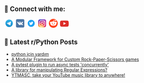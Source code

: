 ## 🔎 Connect with me:
[<img src="https://github.com/bullbesh/bullbesh/blob/main/images/Telegram.png" width="32" height="32" />](https://t.me/bullbesh)
[<img src="https://github.com/bullbesh/bullbesh/blob/main/images/VK.png" width="32" height="32" />](https://vk.com/bullbesh)
[<img src="https://github.com/bullbesh/bullbesh/blob/main/images/Twitter.png" width="32" height="32" />](https://twitter.com/bullbesh1)
[<img src="https://github.com/bullbesh/bullbesh/blob/main/images/Instagram.png" width="32" height="32" />](https://www.instagram.com/bullbesh)
[<img src="https://github.com/bullbesh/bullbesh/blob/main/images/Reddit.png" width="32" height="32" />](https://www.reddit.com/user/bullbesh)
[<img src="https://github.com/bullbesh/bullbesh/blob/main/images/YouTube.png" width="32" height="32" />](https://www.youtube.com/channel/UCtfjRs6uzgq5mfm8S06WTcg)

## 📕 Latest r/Python Posts
<!-- BLOG-POST-LIST:START -->
- [python için yardım](https://www.reddit.com/r/Python/comments/1hmv322/python_için_yardım/)
- [A Modular Framework for Custom Rock-Paper-Scissors games](https://www.reddit.com/r/Python/comments/1hmq6ym/a_modular_framework_for_custom_rockpaperscissors/)
- [A pytest plugin to run async tests &#39;concurrently&#39;](https://www.reddit.com/r/Python/comments/1hmots3/a_pytest_plugin_to_run_async_tests_concurrently/)
- [A library for manipulating Regular Expressions?](https://www.reddit.com/r/Python/comments/1hmokea/a_library_for_manipulating_regular_expressions/)
- [YTMASC, take your YouTube music library to anywhere!](https://www.reddit.com/r/Python/comments/1hmnzg9/ytmasc_take_your_youtube_music_library_to_anywhere/)
<!-- BLOG-POST-LIST:END -->
